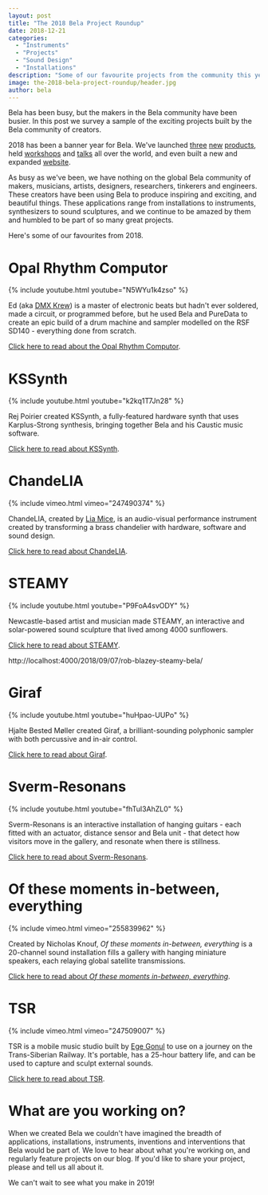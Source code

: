 ```yaml
---
layout: post
title: "The 2018 Bela Project Roundup"
date: 2018-12-21
categories:
  - "Instruments"
  - "Projects"
  - "Sound Design"
  - "Installations"
description: "Some of our favourite projects from the community this year"
image: the-2018-bela-project-roundup/header.jpg
author: bela
---
```


Bela has been busy, but the makers in the Bela community have been busier. In this post we survey a sample of the exciting projects built by the Bela community of creators.

2018 has been a banner year for Bela. We've launched [three](https://blog.bela.io/2018/02/22/bela-mini-launch/) [new](https://blog.bela.io/2018/05/08/CTAG-multichannel-audio-cape/) [products](http://blog.bela.io/2018/05/02/salt-a-programmable-eurorack-syntesizer/), held [workshops](http://localhost:4000/2018/10/12/bela-AR-VR-binaural-spatial-audio/) and [talks](https://loop.ableton.com/2018/program/activity/touch-code-play-creating-hybrid-physical-digital-music-instruments/) all over the world, and even built a new and expanded [website](https://bela.io).

As busy as we've been, we have nothing on the global Bela community of makers, musicians, artists, designers, researchers, tinkerers and engineers. These creators have been using Bela to produce inspiring and exciting, and beautiful things. These applications range from installations to instruments, synthesizers to sound sculptures, and we continue to be amazed by them and humbled to be part of so many great projects.

Here's some of our favourites from 2018.

# Opal Rhythm Computor

{% include youtube.html youtube="N5WYu1k4zso" %}

Ed (aka [DMX Krew](https://www.discogs.com/artist/983-DMX-Krew)) is a master of electronic beats but hadn't ever soldered, made a circuit, or programmed before, but he used Bela and PureData to create an epic build of a drum machine and sampler modelled on the RSF SD140 - everything done from scratch. 

[Click here to read about the Opal Rhythm Computor](https://blog.bela.io/2018/03/27/opal-rhythm-computor-dmx-krew/).

# KSSynth

{% include youtube.html youtube="k2kq1T7Jn28" %}

Rej Poirier created KSSynth, a fully-featured hardware synth that uses Karplus-Strong synthesis, bringing together Bela and his Caustic music software. 

[Click here to read about KSSynth](https://blog.bela.io/2018/11/24/bela-kssynth-caustic/).

# ChandeLIA

{% include vimeo.html vimeo="247490374" %}

ChandeLIA, created by [Lia Mice](https://www.liamice.com/), is an audio-visual performance instrument created by transforming a brass chandelier with hardware, software and sound design. 

[Click here to read about ChandeLIA](https://blog.bela.io/2018/03/08/chandelia-lia-mice-bela/).

# STEAMY

{% include youtube.html youtube="P9FoA4svODY" %}

Newcastle-based artist and musician made STEAMY, an interactive and solar-powered sound sculpture that lived among 4000 sunflowers.

[Click here to read about STEAMY](http://localhost:4000/2018/09/07/rob-blazey-steamy-bela/).

http://localhost:4000/2018/09/07/rob-blazey-steamy-bela/

# Giraf

{% include youtube.html youtube="huHpao-UUPo" %}

Hjalte Bested Møller created Giraf, a brilliant-sounding polyphonic sampler with both percussive and in-air control.

[Click here to read about Giraf](https://blog.bela.io/2018/09/14/Giraf-Bela-Hjalte-Bested-Moller/).

# Sverm-Resonans

{% include youtube.html youtube="fhTuI3AhZL0" %}

Sverm-Resonans is an interactive installation of hanging guitars - each fitted with an actuator, distance sensor and Bela unit - that detect how visitors move in the gallery, and resonate when there is stillness. 

[Click here to read about Sverm-Resonans](https://blog.bela.io/2018/03/02/sverm-resonans-bela-interactive-guitar-installation/).

# Of these moments in-between, everything

{% include vimeo.html vimeo="255839962" %}

Created by Nicholas Knouf, *Of these moments in-between, everything* is a 20-channel sound installation fills a gallery with hanging miniature speakers, each relaying global satellite transmissions.

[Click here to read about *Of these moments in-between, everything*](https://blog.bela.io/2018/03/16/twenty-channel-sound-installation-nick-knouf/).

# TSR

{% include vimeo.html vimeo="247509007" %}

TSR is a mobile music studio built by [Ege Gonul](http://www.egegonul.com/) to use on a journey on the Trans-Siberian Railway. It's portable, has a 25-hour battery life, and can be used to capture and sculpt external sounds. 

[Click here to read about TSR](https://blog.bela.io/2018/02/12/bela-trans-siberian-railway-egegonul/).

# What are you working on?

When we created Bela we couldn't have imagined the breadth of applications, installations, instruments, inventions and interventions that Bela would be part of. We love to hear about what you're working on, and regularly feature projects on our blog. If you'd like to share your project, please <script type="text/javascript" language="javascript">
<!--
{ coded = "3zZV@xUo5.3V"
  key = "pQg6SOhxMzG2RtlPB0Lc8jYasToEfAHk9Jv5qeVFZi1u7NyDwUW4X3CmdbKnrI"
  shift=coded.length
  link=""
  for (i=0; i<coded.length; i++) {
    if (key.indexOf(coded.charAt(i))==-1) {
      ltr = coded.charAt(i)
      link += (ltr)
    }
    else {     
      ltr = (key.indexOf(coded.charAt(i))-shift+key.length) % key.length
      link += (key.charAt(ltr))
    }
  }
document.write("<a href='mailto:"+link+"'>send us an email</a>")
}
//-->
</script> and tell us all about it.

We can't wait to see what you make in 2019!